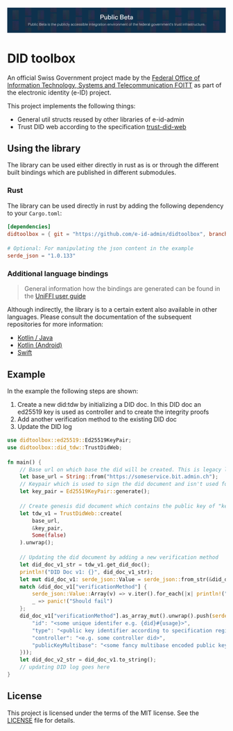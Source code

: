 ![Public Beta banner](https://github.com/e-id-admin/eidch-public-beta/blob/main/assets/github-banner-publicbeta.jpg)

# DID toolbox

An official Swiss Government project made by
the [Federal Office of Information Technology, Systems and Telecommunication FOITT](https://www.bit.admin.ch/)
as part of the electronic identity (e-ID) project.

This project implements the following things:

- General util structs reused by other libraries of e-id-admin
- Trust DID web according to the specification [trust-did-web](https://bcgov.github.io/trustdidweb/)

## Using the library

The library can be used either directly in rust as is or through the different built bindings which are published in
different submodules.

### Rust

The library can be used directly in rust by adding the following dependency to your `Cargo.toml`:

````toml
[dependencies]
didtoolbox = { git = "https://github.com/e-id-admin/didtoolbox", branch = "main" }

# Optional: For manipulating the json content in the example
serde_json = "1.0.133"
````

### Additional language bindings

> General information how the bindings are generated can be found in
> the [UniFFI user guide](https://mozilla.github.io/uniffi-rs/latest/)

Although indirectly, the library is to a certain extent also available in other languages. Please consult the
documentation of the subsequent repositories for more information:

- [Kotlin / Java](https://github.com/e-id-admin/didresolver-kotlin)
- [Kotlin (Android)](https://github.com/e-id-admin/didresolver-kotlin-android/)
- [Swift](https://github.com/e-id-admin/didresolver-swift)

## Example

In the example the following steps are shown:

1. Create a new did:tdw by initializing a DID doc. In this DID doc an ed25519 key is used as controller and to create
   the integrity proofs
2. Add another verification method to the existing DID doc
3. Update the DID log

```rust
use didtoolbox::ed25519::Ed25519KeyPair;
use didtoolbox::did_tdw::TrustDidWeb;

fn main() {
    // Base url on which base the did will be created. This is legacy logic from the first version of the tdw specification
    let base_url = String::from("https://someservice.bit.admin.ch");
    // Keypair which is used to sign the did document and isn't used for actual credential issuing
    let key_pair = Ed25519KeyPair::generate();

    // Create genesis did document which contains the public key of "key_pair" as controller and an according verification method entry
    let tdw_v1 = TrustDidWeb::create(
        base_url,
        &key_pair,
        Some(false)
    ).unwrap();

    // Updating the did document by adding a new verification method
    let did_doc_v1_str = tdw_v1.get_did_doc();
    println!("DID Doc v1: {}", did_doc_v1_str);
    let mut did_doc_v1: serde_json::Value = serde_json::from_str(&did_doc_v1_str).unwrap();;
    match &did_doc_v1["verificationMethod"] {
        serde_json::Value::Array(v) => v.iter().for_each(|x| println!("{}", x)),
        _ => panic!("Should fail")
    };
    did_doc_v1["verificationMethod"].as_array_mut().unwrap().push(serde_json::json!({
        "id": "<some unique identifer e.g. {did}#{usage}>",
        "type": "<public key identifier according to specification registry>",
        "controller": "<e.g. some controller did>",
        "publicKeyMultibase": "<some fancy multibase encoded public key>"
    }));
    let did_doc_v2_str = did_doc_v1.to_string();
    // updating DID log goes here
}

```

## License

This project is licensed under the terms of the MIT license. See the [LICENSE](LICENSE.md) file for details.
